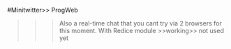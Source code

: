 #Minitwitter>> ProgWeb 
>>> Also a real-time chat that you cant try via 2 browsers for this moment.
>>> With Redice module >>working>> not used yet